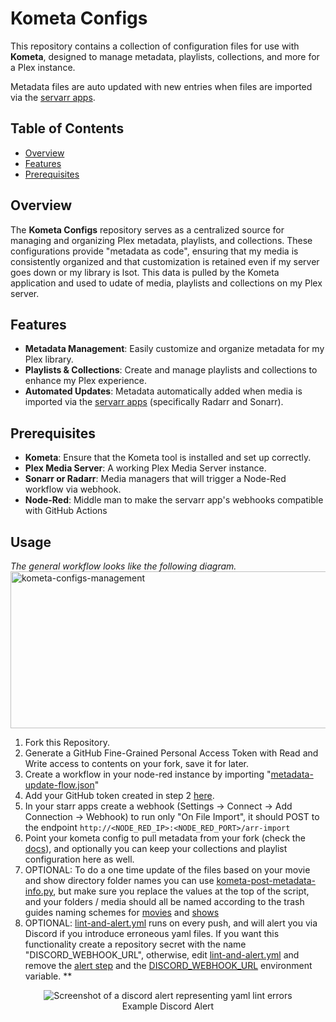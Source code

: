 # Kometa Configs 

This repository contains a collection of configuration files for use with **Kometa**, designed to manage metadata, playlists, collections, and more for a Plex instance.

Metadata files are auto updated with new entries when files are imported via the [servarr apps](https://wiki.servarr.com/).

## Table of Contents
- [Overview](#overview)
- [Features](#features)
- [Prerequisites](#prerequisites)

## Overview
The **Kometa Configs** repository serves as a centralized source for managing and organizing Plex metadata, playlists, and collections. These configurations provide "metadata as code", ensuring that my media is consistently organized and that customization is retained even if my server goes down or my library is lsot. This data is pulled by the Kometa application and used to udate of media, playlists and collections on my Plex server.

## Features
- **Metadata Management**: Easily customize and organize metadata for my Plex library.
- **Playlists & Collections**: Create and manage playlists and collections to enhance my Plex experience.
- **Automated Updates**: Metadata automatically added when media is imported via the [servarr apps](https://wiki.servarr.com/) (specifically Radarr and Sonarr).

## Prerequisites
- **Kometa**: Ensure that the Kometa tool is installed and set up correctly.
- **Plex Media Server**: A working Plex Media Server instance.
- **Sonarr or Radarr**: Media managers that will trigger a Node-Red workflow via webhook.
- **Node-Red**: Middle man to make the servarr app's webhooks compatible with GitHub Actions

## Usage
*The general workflow looks like the following diagram.*
<img width="1361" height="251" alt="kometa-configs-management" src="https://github.com/user-attachments/assets/c658f546-0827-41dc-a660-50c5dc7a43e9" />

1. Fork this Repository.
2. Generate a GitHub Fine-Grained Personal Access Token with Read and Write access to contents on your fork, save it for later.
3. Create a workflow in your node-red instance by importing "[metadata-update-flow.json](/node-red/metadata-update-flow.json)"
4. Add your GitHub token created in step 2 [here](https://github.com/ChaseRoohms/kometa-configs/blob/06ef596be02c4436bd1d42eebd6d01d64002a5fe/node-red/metadata-update-flow.json#L140).
5. In your starr apps create a webhook (Settings -> Connect -> Add Connection -> Webhook) to run only "On File Import", it should POST to the endpoint `http://<NODE_RED_IP>:<NODE_RED_PORT>/arr-import`
6. Point your kometa config to pull metadata from your fork (check the [docs](https://kometa.wiki/en/latest/config/settings/?h=custom_repo#attributes)), and optionally you can keep your collections and playlist configuration here as well.
7. OPTIONAL: To do a one time update of the files based on your movie and show directory folder names you can use [kometa-post-metadata-info.py](/scripts/kometa-post-metadata-info.py), but make sure you replace the values at the top of the script, and your folders / media should all be named according to the trash guides naming schemes for [movies](https://trash-guides.info/Radarr/Radarr-recommended-naming-scheme/) and [shows](https://trash-guides.info/Sonarr/Sonarr-recommended-naming-scheme/)
8. OPTIONAL: [lint-and-alert.yml](/.github/workflows/lint-and-alert.yml) runs on every push, and will alert you via Discord if you introduce erroneous yaml files. If you want this functionality create a repository secret with the name "DISCORD_WEBHOOK_URL", otherwise, edit [lint-and-alert.yml](/.github/workflows/lint-and-alert.yml) and remove the [alert step](https://github.com/chase-roohms/kometa-configs/blob/main/.github/workflows/lint-and-alert.yml#L61C7-L101C31) and the [DISCORD_WEBHOOK_URL](https://github.com/chase-roohms/kometa-configs/blob/main/.github/workflows/lint-and-alert.yml#L13C1-L13C58) environment variable.
**
<figure style="text-align: center">
  <img alt="Screenshot of a discord alert representing yaml lint errors" src="https://github.com/user-attachments/assets/1dc79945-8a62-4f14-a1f6-c58d2741b20b" />
  <figcaption>Example Discord Alert</figcaption>
</figure>

